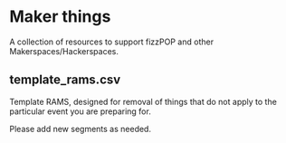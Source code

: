 # Maker things

A collection of resources to support fizzPOP and other Makerspaces/Hackerspaces.

## template_rams.csv

Template RAMS, designed for removal of things that do not apply to the particular event you are preparing for.

Please add new segments as needed.
